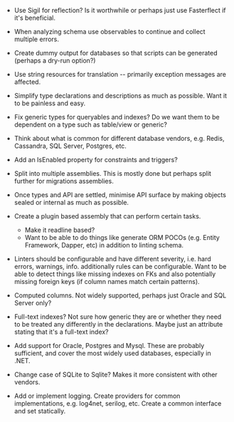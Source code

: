 * Use Sigil for reflection? Is it worthwhile or perhaps just use Fasterflect
  if it's beneficial.

* When analyzing schema use observables to continue and collect multiple errors.

* Create dummy output for databases so that scripts can be generated (perhaps
  a dry-run option?)

* Use string resources for translation -- primarily exception messages are affected.

* Simplify type declarations and descriptions as much as possible. Want it to be
  painless and easy.

* Fix generic types for queryables and indexes? Do we want them to be dependent
  on a type such as table/view or generic?

* Think about what is common for different database vendors, e.g. Redis, Cassandra,
  SQL Server, Postgres, etc.

* Add an IsEnabled property for constraints and triggers?

* Split into multiple assemblies. This is mostly done but perhaps split further for
  migrations assemblies.

* Once types and API are settled, minimise API surface by making objects sealed or
  internal as much as possible.

* Create a plugin based assembly that can perform certain tasks.
  * Make it readline based?
  * Want to be able to do things like generate ORM POCOs (e.g. Entity Framework, Dapper, etc)
    in addition to linting schema.

* Linters should be configurable and have different severity, i.e. hard errors, warnings, info.
  additionally rules can be configurable. Want to be able to detect things like missing
  indexes on FKs and also potentially missing foreign keys (if column names match certain patterns).

* Computed columns. Not widely supported, perhaps just Oracle and SQL Server only?

* Full-text indexes? Not sure how generic they are or whether they need to be treated any
  differently in the declarations. Maybe just an attribute stating that it's a full-text index?

* Add support for Oracle, Postgres and Mysql. These are probably sufficient, and cover the most
  widely used databases, especially in .NET.

* Change case of SQLite to Sqlite? Makes it more consistent with other vendors.

* Add or implement logging. Create providers for common implementations, e.g.
  log4net, serilog, etc. Create a common interface and set statically.
